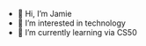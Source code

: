 - 👋 Hi, I’m Jamie
- 👀 I’m interested in technology
- 🌱 I’m currently learning via CS50

<!---
jclarkedb/jclarkedb is a ✨ special ✨ repository because its `README.md` (this file) appears on your GitHub profile.
You can click the Preview link to take a look at your changes.
--->
